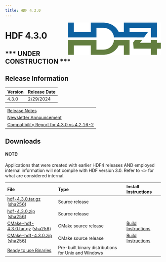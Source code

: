 ```yaml
---
title: HDF 4.3.0
---
```


<img alt="HDF4 Logo" align=right width=300 src="/assets/img/hdf4.png">

# HDF 4.3.0
## *** UNDER CONSTRUCTION ***

## Release Information
|  Version     | Release Date |
| :----------- | :----------- |
|  4.3.0       |  2/29/2024   |

|                                                                                                       |
| :---------------------------------------------------------------------------------------------------- |
| [Release Notes](https://raw.githubusercontent.com/HDFGroup/hdf4/hdf_4.3.0/release_notes/RELEASE.txt)  |
| [Newsletter Announcement](https://www.hdfgroup.org/2024/02/release-of-hdf-4-3-0-newsletter-191/)      |
| [Compatibility Report for 4.3.0 vs 4.2.16-2](https://github.com/HDFGroup/hdf4doc/blob/master/Compatibility_Report/hdf-4.3.0-vs-hdf-4.2.16-2-interface_compatibility_report.html) |

## Downloads

#### NOTE:
Applications that were created with earlier HDF4 releases AND employed internal information will not compile with HDF version 3.0.  Refer to <> for what are considered internal.

|  File  |  Type |  Install Instructions  |
| :----- | :---- | :--------------------- |
| [hdf-4.3.0.tar.gz](https://github.com/HDFGroup/hdf4/archive/refs/tags/hdf-4_3_0.tar.gz) ([sha256](https://github.com/HDFGroup/hdf4/archive/refs/tags/hdf-4.3.0.sha256)) | Source release   ||
| [hdf-4.3.0.zip](https://github.com/HDFGroup/hdf4/archive/refs/tags/hdf-4_3_0.zip) ([sha256](https://github.com/HDFGroup/hdf4/archive/refs/tags/hdf-4.3.0.sha256)) | Source release    ||
| [CMake-hdf-4.3.0.tar.gz](https://github.com/HDFGroup/hdf4/archive/refs/tags/CMake-hdf-4.3.0.tar.gz) ([sha256](https://github.com/HDFGroup/hdf4/archive/refs/tags/hdf-4.3.0.sha256)) | CMake source release | [Build Instructions](https://raw.githubusercontent.com/HDFGroup/hdf4/master/release_notes/USING_HDF4_CMake.txt) |
| [CMake-hdf-4.3.0.zip](https://github.com/HDFGroup/hdf4/archive/refs/tags/CMake-hdf-4.3.0.zip) ([sha256](https://github.com/HDFGroup/hdf4/archive/refs/tags/hdf-4.3.0.sha256)) | CMake source release | [Build Instructions](https://raw.githubusercontent.com/HDFGroup/hdf4/master/release_notes/USING_HDF4_CMake.txt) |
| [Ready to use Binaries](https://github.com/HDFGroup/hdf4/archive/refs/tags/)  | Pre-built binary distributions for Unix and Windows |
</strike>

